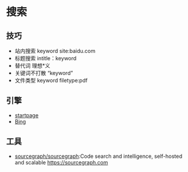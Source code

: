 # 搜索


## 技巧

* 站内搜索 keyword site:baidu.com
* 标题搜索 intitle：keyword
* 替代词 理想*义
* 关键词不打散 “keyword”
* 文件类型 keyword filetype:pdf

## 引擎

* [startpage](https://www.startpage.com/)
* [Bing](link)

## 工具

* [sourcegraph/sourcegraph](https://github.com/sourcegraph/sourcegraph):Code search and intelligence, self-hosted and scalable https://sourcegraph.com
